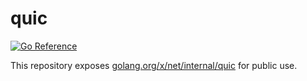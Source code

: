 # quic

[![Go Reference](https://pkg.go.dev/badge/github.com/webtransport/quic.svg)](https://pkg.go.dev/github.com/webtransport/quic)

This repository exposes [golang.org/x/net/internal/quic](https://pkg.go.dev/golang.org/x/net/internal/quic) for public use.
